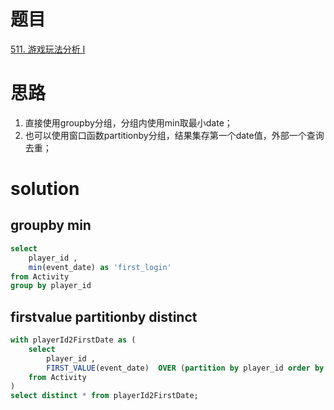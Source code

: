 # 题目

[511. 游戏玩法分析 I](https://leetcode.cn/problems/game-play-analysis-i/)

# 思路
1. 直接使用groupby分组，分组内使用min取最小date；
2. 也可以使用窗口函数partitionby分组，结果集存第一个date值，外部一个查询去重；

# solution

## groupby min
```sql
select
    player_id ,
    min(event_date) as 'first_login'
from Activity
group by player_id
```
## firstvalue partitionby distinct
```sql
with playerId2FirstDate as (
    select
        player_id ,
        FIRST_VALUE(event_date)  OVER (partition by player_id order by event_date asc) as 'first_login'
    from Activity
)
select distinct * from playerId2FirstDate;
```